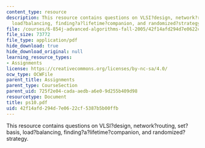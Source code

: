 ```yaml
---
content_type: resource
description: This resource contains questions on VLSI?design, network?routing, set?basis,
  load?balancing, finding?a?lifetime?companion, and randomized?strategy.
file: /courses/6-854j-advanced-algorithms-fall-2005/42f14afd294d7e0622cf5387b5b00ffb_ps10.pdf
file_size: 73772
file_type: application/pdf
hide_download: true
hide_download_original: null
learning_resource_types:
- Assignments
license: https://creativecommons.org/licenses/by-nc-sa/4.0/
ocw_type: OCWFile
parent_title: Assignments
parent_type: CourseSection
parent_uid: 725f2e04-cada-aedb-a6e0-9d255b409d98
resourcetype: Document
title: ps10.pdf
uid: 42f14afd-294d-7e06-22cf-5387b5b00ffb
---
```

This resource contains questions on VLSI?design, network?routing, set?basis, load?balancing, finding?a?lifetime?companion, and randomized?strategy.